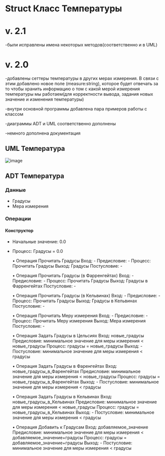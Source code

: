 # Struct Класс Температуры
# v. 2.1

-были исправлены имена некоторых методов(соответственно и в UML)

# v. 2.0 
-добавлены сеттеры температуры в других мерах измерения. В связи с этим добавлено новое поле (measure:string), которое будет отвечать за то чтобы хранить информацию о том с какой мерой измерения температуры мы работаем(для корректности вывода, задания новых значение и изменения температуры)

-внутри основной программы добавлена пара примеров работы с классом

-диаграммы ADT и UML соответственно дополнены

-немного дополнена документация

## UML Температура
![image](https://github.com/YudinDP/Struct/assets/146605173/3faa77a1-5711-404e-a653-9ef81d43541c)






## ADT Температура
### Данные

* Градусы
* Мера измерения
### Операции

#### Конструктор 
- Начальные значение: 0.0
- Процесс: Градусы = 0.0


  • Операция Прочитать Градусы
	Вход: -
	Предисловие: -
	Процесс: Прочитать Градусы
	Выход: Градусы
	Постусловие: -

	• Операция Прочитать Градусы (в Фарренгейтах)
	Вход: -
	Предисловие: -
	Процесс: Прочитать Градусы
	Выход: Градусы в Фарренгейтах
	Постусловие: -

	• Операция Прочитать Градусы (в Кельвинах)
	Вход: -
	Предисловие: -
	Процесс: Прочитать Градусы
	Выход: Градусы в Кельвинах
	Постусловие: -

	• Операция Прочитать Меру измерения
	Вход: -
	Предисловие: -
	Процесс: Прочитать Меру измерения
	Выход: Мера измерения
	Постусловие: -

	• Операция Задать Градусы в Цельсиях
	Вход: новые_градусы
	Предисловие: минимальное значение для меры измерения < новые_градусы
	Процесс: градусы = новые_градусы
	Выход: -
	Постусловие: минимальное значение для меры измерения < градусы

 	• Операция Задать Градусы в Фаренгейтах
	Вход: новые_градусы_в_Фаренгейтах
	Предисловие: минимальное значение для меры измерения < новые_градусы
	Процесс: градусы = новые_градусы_в_Фаренгейтах
	Выход: -
	Постусловие: минимальное значение для меры измерения < градусы

 	• Операция Задать Градусы в Кельвинах
	Вход: новые_градусы_в_Кельвинах
	Предисловие: минимальное значение для меры измерения < новые_градусы
	Процесс: градусы = новые_градусы_в_Кельвинах
	Выход: -
	Постусловие: минимальное значение для меры измерения < градусы
 

	• Операция Добавить к Градусам
	Вход: добавляемое_значение
	Предисловие: минимальное значение для меры измерения < добавляемое_значение+градусы
	Процесс: градусы = добавляемое_значение+градусы
	Выход: -
	Постусловие: минимальное значение для меры измерения < градусы


